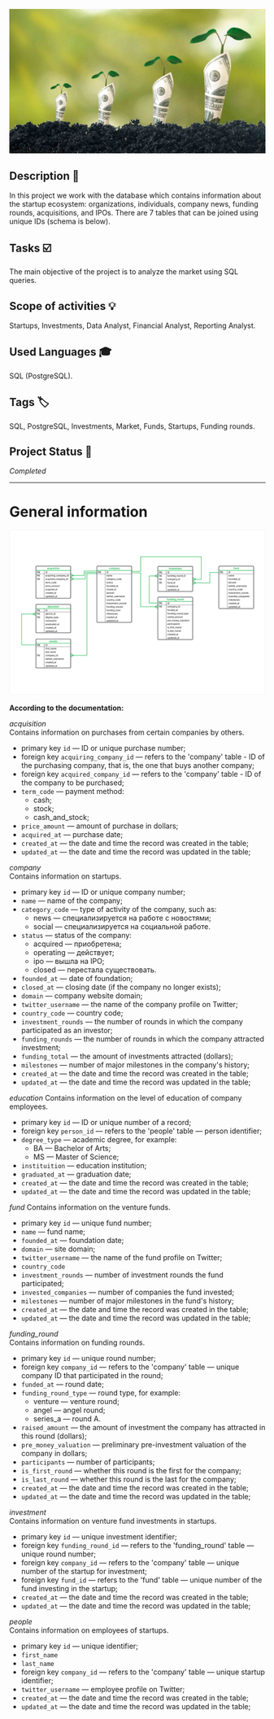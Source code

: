 ![Logo](startup.jpg)

## Description :key:
In this project we work with the database which contains information about the startup ecosystem: organizations, individuals, company news, funding rounds, acquisitions, and IPOs. There are 7 tables that can be joined using unique IDs (schema is below). 

## Tasks :ballot_box_with_check:
The main objective of the project is to analyze the market using SQL queries.

## Scope of activities :bulb:
Startups, Investments, Data Analyst, Financial Analyst, Reporting Analyst.


## Used Languages :mortar_board:
SQL (PostgreSQL).


## Tags :label:
SQL, PostgreSQL, Investments, Market, Funds, Startups, Funding rounds.


## Project Status :black_square_button:
_Completed_ 
____________________________________________________

# General information
![er](er.png)

**According to the documentation:**  

*acquisition*   
Contains information on purchases from certain companies by others.      


- primary key `id` — ID or unique purchase number;
- foreign key `acquiring_company_id` — refers to the 'company' table - ID of the purchasing company, that is, the one that buys another company;
- foreign key `acquired_company_id` — refers to the 'company' table - ID of the company to be purchased;
- `term_code` — payment method:
    - cash;
    - stock;
    - cash_and_stock;
- `price_amount` — amount of purchase in dollars;
- `acquired_at` — purchase date;
- `created_at` — the date and time the record was created in the table;
- `updated_at` — the date and time the record was updated in the table;

*company*    
Contains information on startups.


- primary key `id` — ID or unique company number;
- `name` — name of the company;
- `category_code` — type of activity of the company, such as:
    - news — специализируется на работе с новостями;
    - social — специализируется на социальной работе.
- `status` — status of the company:
    - acquired — приобретена;
    - operating — действует;
    - ipo — вышла на IPO;
    - closed — перестала существовать.
- `founded_at` — date of foundation;
- `closed_at` — closing date (if the company no longer exists);
- `domain` — company website domain;
- `twitter_username` — the name of the company profile on Twitter;
- `country_code` — country code;
- `investment_rounds` — the number of rounds in which the company participated as an investor;
- `funding_rounds` — the number of rounds in which the company attracted investment;
- `funding_total` — the amount of investments attracted (dollars);
- `milestones` — number of major milestones in the company's history;
- `created_at` — the date and time the record was created in the table;
- `updated_at` — the date and time the record was updated in the table;


*education*
Contains information on the level of education of company employees.      


- primary key `id` — ID or unique number of a record;
- foreign key `person_id` — refers to the 'people' table — person identifier;
- `degree_type` — academic degree, for example:
    - BA — Bachelor of Arts;
    - MS — Master of Science;
- `instituition` — education institution;
- `graduated_at` — graduation date;
- `created_at` — the date and time the record was created in the table;
- `updated_at` — the date and time the record was updated in the table;     

*fund*
Contains information on the venture funds.

- primary key `id` — unique fund number;
- `name` — fund name;
- `founded_at` — foundation date;
- `domain` — site domain;
- `twitter_username` — the name of the fund profile on Twitter;
- `country_code`
- `investment_rounds` — number of investment rounds the fund participated;
- `invested_companies` — number of companies the fund invested;
- `milestones` — number of major milestones in the fund's history;
- `created_at` — the date and time the record was created in the table;
- `updated_at` — the date and time the record was updated in the table;   

*funding_round*        
Contains information on funding rounds.            


- primary key `id` — unique round number;
- foreign key `company_id` — refers to the 'company' table  — unique company ID that participated in the round;
- `funded_at` — round date;
- `funding_round_type` — round type, for example:
    - venture — venture round;
    - angel — angel round;
    - series_a — round A.
- `raised_amount` — the amount of investment the company has attracted in this round (dollars);
- `pre_money_valuation` — preliminary pre-investment valuation of the company in dollars;
- `participants` — number of participants;
- `is_first_round` — whether this round is the first for the company;
- `is_last_round` — whether this round is the last for the company;
- `created_at` — the date and time the record was created in the table;
- `updated_at` — the date and time the record was updated in the table;       

*investment*       
Contains information on venture fund investments in startups.      


- primary key `id` — unique investment identifier;
- foreign key `funding_round_id` — refers to the 'funding_round' table — unique round number;
- foreign key `company_id` — refers to the 'company' table — unique number of the startup for investment;
- foreign key `fund_id` — refers to the 'fund' table — unique number of the fund investing in the startup;
- `created_at` — the date and time the record was created in the table;
- `updated_at` — the date and time the record was updated in the table;       

*people*      
Contains information on employees of startups.          


- primary key `id` — unique identifier;
- `first_name`
- `last_name`
- foreign key `company_id` — refers to the 'company' table — unique startup identifier;
- `twitter_username` — employee profile on Twitter;
- `created_at` — the date and time the record was created in the table;
- `updated_at` — the date and time the record was updated in the table;
